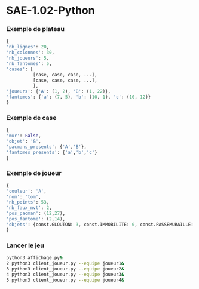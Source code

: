 # SAE-1.02-Python

### Exemple de plateau
```python
{
'nb_lignes': 20,
'nb_colonnes': 30, 
'nb_joueurs': 5, 
'nb_fantomes': 5, 
'cases': [
          [case, case, case, ...],
          [case, case, case, ...],
          ],
'joueurs': {'A': (1, 2), 'B': (1, 22)},
'fantomes': {'a': (7, 5), 'b': (10, 1), 'c': (10, 12)}
}
```

### Exemple de case
```python
{
'mur': False,
'objet': '&',
'pacmans_presents': {'A','B'},
'fantomes_presents': {'a','b','c'}
}
```

### Exemple de joueur
```python
{
'couleur': 'A',
'nom': 'tom',
'nb_points': 53, 
'nb_faux_mvt': 2,  
'pos_pacman': (12,27), 
'pos_fantome': (2,14), 
'objets': {const.GLOUTON: 3, const.IMMOBILITE: 0, const.PASSEMURAILLE: 1}
}
```

### Lancer le jeu
```bash
python3 affichage.py&
2 python3 client_joueur.py --equipe joueur1&
3 python3 client_joueur.py --equipe joueur2&
4 python3 client_joueur.py --equipe joueur3&
5 python3 client_joueur.py --equipe joueur4&
```
